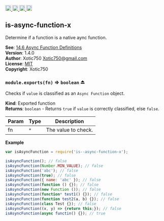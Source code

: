 <a href="https://travis-ci.org/Xotic750/is-async-function-x"
   title="Travis status">
<img
   src="https://travis-ci.org/Xotic750/is-async-function-x.svg?branch=master"
   alt="Travis status" height="18"/>
</a>
<a href="https://david-dm.org/Xotic750/is-async-function-x"
   title="Dependency status">
<img src="https://david-dm.org/Xotic750/is-async-function-x.svg"
   alt="Dependency status" height="18"/>
</a>
<a href="https://david-dm.org/Xotic750/is-async-function-x#info=devDependencies"
   title="devDependency status">
<img src="https://david-dm.org/Xotic750/is-async-function-x/dev-status.svg"
   alt="devDependency status" height="18"/>
</a>
<a href="https://badge.fury.io/js/is-async-function-x" title="npm version">
<img src="https://badge.fury.io/js/is-async-function-x.svg"
   alt="npm version" height="18"/>
</a>
<a name="module_is-async-function-x"></a>

## is-async-function-x
Determine if a function is a native aync function.

**See**: [14.6 Async Function Definitions](https://tc39.github.io/ecma262/#sec-async-function-definitions)  
**Version**: 1.4.0  
**Author**: Xotic750 <Xotic750@gmail.com>  
**License**: [MIT](&lt;https://opensource.org/licenses/MIT&gt;)  
**Copyright**: Xotic750  
<a name="exp_module_is-async-function-x--module.exports"></a>

### `module.exports(fn)` ⇒ <code>boolean</code> ⏏
Checks if `value` is classified as an `Async Function` object.

**Kind**: Exported function  
**Returns**: <code>boolean</code> - Returns `true` if `value` is correctly classified,
else `false`.  

| Param | Type | Description |
| --- | --- | --- |
| fn | <code>\*</code> | The value to check. |

**Example**  
```js
var isAsyncFunction = require('is--async-function-x');

isAsyncFunction(); // false
isAsyncFunction(Number.MIN_VALUE); // false
isAsyncFunction('abc'); // false
isAsyncFunction(true); // false
isAsyncFunction({ name: 'abc' }); // false
isAsyncFunction(function () {}); // false
isAsyncFunction(new Function ()); // false
isAsyncFunction(function* test1() {}); // false
isAsyncFunction(function test2(a, b) {}); // false
isAsyncFunction(class Test {}); // false
isAsyncFunction((x, y) => {return this;}); // false
isAsyncFunction(async functin() {}); // true
```
